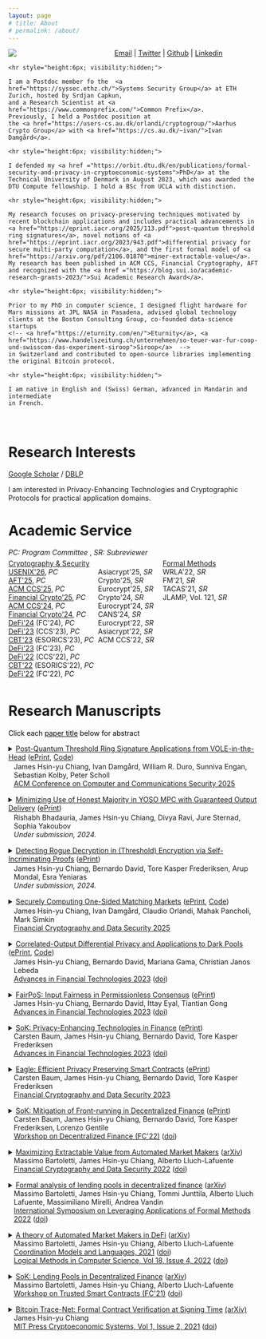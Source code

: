 ```yaml
---
layout: page
# title: About
# permalink: /about/
---
```

<script type="text/x-mathjax-config">
  MathJax.Hub.Config({
    tex2jax: {
      inlineMath: [ ['$','$'], ["\\(","\\)"] ],
      processEscapes: true
    }
  });
</script>

<script
  src="https://cdn.mathjax.org/mathjax/latest/MathJax.js?config=TeX-AMS-MML_HTMLorMML"
  type="text/javascript">
</script>


<div style = "display:inline-block; padding:0px 0px 20px 0px">

  <!-- Left column (Picture)-->
  <div style = "width:195px; float:left; padding:0px 18px 5px 0px">
    <img src="images/me2.png">
  </div>

  <!-- Right column (About) -->
  <div style = " padding:0px 0px 0px 0px;" >
    <a href="mailto:james.chiangwu@gmail.com">Email</a> |
    <a href="https://twitter.com/digi_james">Twitter</a> |
    <a href="https://github.com/jachiang">Github</a> |
    <a href="https://www.linkedin.com/in/jameshsinyuchiang">Linkedin</a>

    <hr style="height:6px; visibility:hidden;">

    I am a Postdoc member fo the  <a href="https://syssec.ethz.ch/">Systems Security Group</a> at ETH Zurich, hosted by Srdjan Capkun,
    and a Research Scientist at <a href="https://www.commonprefix.com/">Common Prefix</a>.
    Previously, I held a Postdoc position at
    the <a href="https://users-cs.au.dk/orlandi/cryptogroup/">Aarhus Crypto Group</a> with <a href="https://cs.au.dk/~ivan/">Ivan Damgård</a>.

    <hr style="height:6px; visibility:hidden;">

    I defended my <a href ="https://orbit.dtu.dk/en/publications/formal-security-and-privacy-in-cryptoeconomic-systems">PhD</a> at the Technical University of Denmark in August 2023, which was awarded the DTU Compute fellowship. I hold a BSc from UCLA with distinction.

    <hr style="height:6px; visibility:hidden;">

    My research focuses on privacy-preserving techniques motivated by recent blockchain applications and includes practical advancements in <a href="https://eprint.iacr.org/2025/113.pdf">post-quantum threshold ring signatures</a>, novel notions of <a href="https://eprint.iacr.org/2023/943.pdf">differential privacy for secure multi-party computation</a>, and the first formal model of <a href="https://arxiv.org/pdf/2106.01870">miner-extractable-value</a>. My research has been published in ACM CCS, Financial Cryptography, AFT and recognized with the <a href ="https://blog.sui.io/academic-research-grants-2023/">Sui Academic Research Award</a>.

    <hr style="height:6px; visibility:hidden;">

    Prior to my PhD in computer science, I designed flight hardware for Mars missions at JPL NASA in Pasadena, advised global technology clients at the Boston Consulting Group, co-founded data-science startups
    <!-- <a href="https://eturnity.com/en/">Eturnity</a>, <a href="https://www.handelszeitung.ch/unternehmen/so-teuer-war-fur-coop-und-swisscom-das-experiment-siroop">Siroop</a>  -->
    in Switzerland and contributed to open-source libraries implementing the original Bitcoin protocol.

    <hr style="height:6px; visibility:hidden;">

    I am native in English and (Swiss) German, advanced in Mandarin and intermediate
    in French.
  </div>

</div>

# Research Interests

[Google Scholar](https://scholar.google.com/citations?hl=en&user=9NcawdAAAAAJ&view_op=list_works&sortby=pubdate) / [DBLP](https://dblp.uni-trier.de/pid/282/1574.html)

I am interested in Privacy-Enhancing Technologies and Cryptographic Protocols for practical application domains.

<!-- During my <a href ="https://orbit.dtu.dk/en/publications/formal-security-and-privacy-in-cryptoeconomic-systems">PhD</a>, I studied a class of smart contract applications called Decentralized Finance and characterized their economic security properties with formal verification techniques, identifying (front-running) vulnerabilities due to a lack of privacy. In response, my collaborators and I deployed advanced cryptography to design novel protocols which deliver input fairness in the permissionless setting and differentially private smart contracts enabled by secure multi-party computation (MPC).  -->

# Academic Service

<div style = "padding:0px 0px 5px 0px">
<em>PC: Program Committee</em> , <em>SR: Subreviewer</em>
</div>

<!-- Div containing floating divs ... -->
<div style = "display:inline-block; padding:0px 0px 5px 0px">

<div style = "width:180px; float:left; padding:0px 0px 5px 0px">
  <u>Cryptography & Security</u> <br>
    <a href="https://www.usenix.org/conference/usenixsecurity26">USENIX'26</a>, <em>PC</em> <br>
    <a href="https://advfintech.org/aft25/index.html">AFT'25</a>, <em>PC</em> <br>
    <a href="https://www.sigsac.org/ccs/CCS2025/">ACM CCS'25</a>, <em>PC</em> <br>
    <a href="https://fc25.ifca.ai/">Financial Crypto'25</a>, <em>PC</em> <br>
    <a href="https://www.sigsac.org/ccs/CCS2024/">ACM CCS'24</a>, <em>PC</em> <br>
    <a href="https://fc24.ifca.ai/">Financial Crypto'24</a>, <em>PC</em> <br>
    <a href="https://fc24.ifca.ai/defi/">DeFi'24</a> (FC'24), <em>PC</em><br>
    <a href="https://defi.security/">DeFi'23</a> (CCS'23), <em>PC</em> <br>
    <a href="https://deic.uab.cat/cbt/cbt2023/">CBT'23</a> (ESORICS'23), <em>PC</em> <br>
    <a href="https://fc23.ifca.ai/defi/">DeFi'23</a> (FC'23), <em>PC</em><br>
    <a href="https://dl.acm.org/action/showFmPdf?doi=10.1145%2F3560832">DeFi'22</a> (CCS'22), <em>PC</em> <br>
    <a href="https://deic.uab.cat/cbt/cbt2022/">CBT'22</a> (ESORICS'22), <em>PC</em> <br>
    <a href="https://fc22.ifca.ai/defi/">DeFi'22</a> (FC'22), <em>PC</em>
</div>

<div style = "width:130px;  float:left;  padding:0px 0px 5px 0px">
  <br>
  Asiacrypt'25, <em>SR</em> <br>
  Crypto'25, <em>SR</em> <br>
  Eurocrypt'25, <em>SR</em> <br>
  Crypto'24, <em>SR</em> <br>
  Eurocrypt'24, <em>SR</em> <br>
  CANS'24, <em>SR</em> <br>
  Eurocrypt'22, <em>SR</em> <br>
  Asiacrypt'22, <em>SR</em> <br>
  ACM CCS'22, <em>SR</em>
</div>

<div style = "width:190px;  float:left; padding:0px">
  <u>Formal Methods</u> <br>
  WRLA'22, <em>SR</em> <br>
  FM'21, <em>SR</em> <br>
  TACAS'21, <em>SR</em> <br>
  JLAMP, Vol. 121, <em>SR</em>
</div>

</div>


# Research Manuscripts

<!-- **Under submission** -->

<!-- **Peer-reviewed**  -->

<span style="color: black">Click each <u>paper title</u> below for abstract</span>

<div style = "padding:0px 0px 15px 0px">
  <!-- begin: title & abstract -->
  <details>
    <summary><u>Post-Quantum Threshold Ring Signature Applications from VOLE-in-the-Head</u> (<a href="https://eprint.iacr.org/2025/113.pdf">ePrint</a>, <a href="https://github.com/jachiang/PQ-Threshold-Ring-Sigs-from-VOLEitH">Code</a>)</summary>
    <div style = "padding:8px 0px 8px 11px;">
      We propose efficient, post-quantum threshold ring signatures constructed from one-wayness of AES encryption and the VOLE-in-the-Head zero-knowledge proof system. Our scheme scales efficiently to large rings and extends the linkable ring signatures paradigm. We define and construct key-binding deterministic tags for signature linkability, that also enable succinct aggregation with approximate lower bound arguments of knowledge; this allows us to achieve succinct aggregation of our signatures without SNARKs. Finally, we extend our threshold ring signatures to realize post-quantum anonymous ledger transactions in the spirit of Monero. Our constructions assume symmetric key primitives only.
      Whilst it is common to build post-quantum signatures from the one-wayness property of AES and a post-quantum NIZK scheme, we extend this paradigm to define and construct novel security properties from AES that are useful for advanced signature applications. We introduce key-binding and pseudorandomness of AES to establish linkability and anonymity of our threshold ring signatures from deterministic tags, and similarly establish binding and hiding properties of block ciphers modeled as ideal permutations to build commitments from AES, a crucial building block for our proposed post-quantum anonymous ledger scheme.
  </div>
  </details>
  <!-- begin: authors & venue -->
  <div style = "padding:2px 0px 0px 11px">
    James Hsin-yu Chiang, Ivan Damgård, William R. Duro, Sunniva Engan, Sebastian Kolby, Peter Scholl<br>
    <a href="https://www.sigsac.org/ccs/CCS2025/accepted-papers/">ACM Conference on <u>C</u>omputer and <u>C</u>ommunications <u>S</u>ecurity 2025</a>
  </div>
</div>

<div style = "padding:0px 0px 15px 0px">
  <!-- begin: title & abstract -->
  <details>
    <summary><u>Minimizing Use of Honest Majority in YOSO MPC with Guaranteed Output Delivery</u> (<a href="https://eprint.iacr.org/2024/2059.pdf">ePrint</a>)</summary>
    <div style = "padding:8px 0px 8px 11px;">
      Cleve (STOC 86) shows that an honest majority is necessary for MPC with guaranteed output delivery. In this paper, we show that while an honest majority is indeed necessary, its involvement can be minimal. We demonstrate an MPC protocol with guaranteed output delivery, the majority of which is executed by a sequence of committees with dishonest majority; we leverage one committee with an honest majority, each member of which does work independent of the circuit size. Our protocol has the desirable property that every participant speaks only once (YOSO, Crypto 2021).
      As a building block of independent interest, we introduce public computation, which is essentially privacy-free MPC with guaranteed output delivery (akin to smart contracts realized on blockchains). We instantiate public computation on a public bulletin board in three different ways (with different assumption / round / space utilization trade-offs).
  </div>
  </details>
  <!-- begin: authors & venue -->
  <div style = "padding:2px 0px 0px 11px">
    Rishabh Bhadauria, James Hsin-yu Chiang, Divya Ravi, Jure Sternad, Sophia Yakoubov<br>
    <em>Under submission, 2024.</em>
  </div>
</div>


<div style = "padding:0px 0px 15px 0px">
  <!-- begin: title & abstract -->
  <details>
    <summary><u>Detecting Rogue Decryption in (Threshold) Encryption via Self-Incriminating Proofs</u> (<a href="https://eprint.iacr.org/2024/794">ePrint</a>)</summary>
    <div style = "padding:8px 0px 8px 11px;">
      Keeping decrypting parties accountable in public key encryption is notoriously hard since the secret key owner can decrypt any arbitrary ciphertext. Threshold encryption aims to solve this issue by distributing the power to decrypt among a set of parties, who must interact via a decryption protocol. However, such parties can employ cryptographic tools such as Multiparty Computation (MPC) to decrypt arbitrary ciphertexts without being detected. We introduce the notion of (threshold) encryption with Self-Incriminating Proofs, where parties must produce a self-incriminating proof of decryption when decrypting every ciphertext. In the standard public key encryption case, the adversary could destroy these proofs, so we strengthen our notion to guarantee that the proofs are published when decryption succeeds. This creates a decryption audit trail, which is useful in scenarios where decryption power is held by a single trusted party (e.g., a Trusted Execution Environment) who must be kept accountable. In the threshold case, we ensure that at least one of the parties who execute the decryption protocol will learn a self-incriminating proof, even if they employ advanced tools such as MPC. The fact that a party learns the proof and may leak it at any moment functions as a deterrent for parties who do not wish to be identified as malicious decryptors (e.g., a commercial operator of a service based on threshold encryption). We investigate the (im)possibility and applications of our notions while providing matching constructions under appropriate assumptions. In the threshold case, we build on recent results on Individual Cryptography (CRYPTO 2023).
  </div>
  </details>
  <!-- begin: authors & venue -->
  <div style = "padding:2px 0px 0px 11px">
    James Hsin-yu Chiang, Bernardo David, Tore Kasper Frederiksen, Arup Mondal, Esra Yeniaras<br>
    <em>Under submission, 2024.</em>
  </div>
</div>

<div style = "padding:0px 0px 15px 0px">
  <!-- begin: title & abstract -->
  <details>
    <summary><u>Securely Computing One-Sided Matching Markets</u> (<a href="https://eprint.iacr.org/2024/1657.pdf">ePrint</a>, <a href="https://github.com/jachiang/Secure-Top-Trading-Cycles">Code</a>)</summary>
    <div style = "padding:8px 0px 8px 11px;">
      Top trading cycles (TTC) is a famous algorithm for trading indivisible goods between a set of agents such that all agents are as happy as possible about the outcome. In this paper, we present a protocol for executing TTC in a privacy preserving way. To the best of our knowledge, it is the first of its kind. As a technical contribution of independent interest, we suggest a new algorithm for determining all nodes in a functional graph that are on a cycle. The algorithm is particularly well suited for secure implementation in that it requires no branching and no random memory access. Finally, we report on a prototype implementation of the protocol based on somewhat homomorphic encryption.
  </div>
  </details>
  <!-- begin: authors & venue -->
  <div style = "padding:2px 0px 0px 11px">
    James Hsin-yu Chiang, Ivan Damgård, Claudio Orlandi, Mahak Pancholi, Mark Simkin<br>
    <a href="https://fc25.ifca.ai/program.html"><u>F</u>inancial <u>C</u>ryptography and Data Security 2025</a>
  </div>
</div>

<div style = "padding:0px 0px 15px 0px">
  <!-- begin: title & abstract -->
  <details>
    <summary><u>Correlated-Output Differential Privacy and Applications to Dark Pools</u> (<a href="https://eprint.iacr.org/2023/943">ePrint</a>, <a href="https://github.com/maargama/CorrOutDP-darkpool">Code</a>)</summary>
    <div style = "padding:8px 0px 8px 11px;">
      In the classical setting of differential privacy, a privacy-preserving query is performed on a private database, after which the query result is released to the analyst; a differentially private query ensures that the presence of a single database entry is protected from the analyst’s view. In this work, we contribute the first definitional framework for differential privacy in the trusted curator setting; clients submit private inputs to the trusted curator, which then computes individual outputs privately returned to each client. The adversary is more powerful than the standard setting; it can corrupt up to n − 1 clients and subsequently decide inputs and learn outputs of corrupted parties. In this setting, the adversary also obtains leakage from the honest output that is correlated with a corrupted output. Standard differentially private mechanisms protect client inputs but do not mitigate output correlation leaking arbitrary client information, which can forfeit client privacy completely. We initiate the investigation of a novel notion of correlated output differential privacy to bound the leakage from output correlation in the trusted curator setting. We define the satisfaction of both standard and correlated-output differential privacy as round differential privacy and highlight the relevance of this novel privacy notion to all application domains in the trusted curator model. <br><br>

      We explore round differential privacy in traditional "dark pool" market venues, which promise privacy-preserving trade execution to mitigate front-running; privately submitted trade orders and trade execution are kept private by the trusted venue operator. We observe that dark pools satisfy neither classic nor correlated-output differential privacy; in markets with low trade activity, the adversary may trivially observe recurring, honest trading patterns, and anticipate and front-run future trades. In response, we present the first round differentially private market mechanisms that formally mitigate information leakage from all trading activity of a user. This is achieved with fuzzy order matching, inspired by the standard randomized response mechanism; however, this also introduces a liquidity mismatch as buy and sell orders are not guaranteed to execute pairwise, thereby weakening output correlation; this mismatch is compensated for by a round differentially private liquidity provider mechanism, which freezes a noisy amount of assets from the liquidity provider for the duration of a privacy epoch, but leaves trader balances unaffected. We propose oblivious algorithms for realizing our proposed market mechanisms with secure multi-party computation (MPC) and implement these in the Scale-Mamba Framework using Shamir Secret Sharing based MPC. We demonstrate practical, round differentially private trading with comparable throughput as prior work implementing (traditional) dark pool algorithms in MPC; our experiments demonstrate practicality for both traditional finance and decentralized finance settings.
  </div>
  </details>
  <!-- begin: authors & venue -->
  <div style = "padding:2px 0px 0px 11px">
    James Hsin-yu Chiang, Bernardo David, Mariana Gama, Christian Janos Lebeda <br>
    <a href="https://aftconf.github.io/aft23/program.html"><u>A</u>dvances in <u>F</u>inancial <u>T</u>echnologies 2023</a>
    (<a href ="https://doi.org/10.4230/LIPIcs.AFT.2023.11">doi</a>)
  </div>
</div>

<div style = "padding:0px 0px 15px 0px">
  <!-- begin: title & abstract -->
  <details>
    <summary><u>FairPoS: Input Fairness in Permissionless Consensus</u> (<a href="https://eprint.iacr.org/2022/1442">ePrint</a>)</summary>
    <div style = "padding:8px 0px 8px 11px;" >
      In permissionless consensus, the ordering of transactions or inputs in each block is freely determined by an anonymously elected block leader. A rational block leader will choose an ordering of inputs that maximizes financial gain; the emergence of automatic market makers in decentralized finance enables the block leader to front-run honest trade orders by injecting its own inputs prior to and after honest trades. Front-running is rampant in decentralized finance and reduces the utility of the system by extracting financial value from honest trades and increasing demand for block-space. Current proposals to prevent input order attacks by encrypting user inputs are not permissionless, as they rely on small static committees to perform distributed key generation and threshold decryption. Such committees require party authentication, knowledge of the number of participating parties or do not permit player replaceability and are therefore not permissionless. Moreover, alternative solutions based on sequencing inputs in order of their arrival cannot prevent front-running in an unauthenticated peer-2-peer network where message arrival is adversarially controlled.
      <br><br>
      We present FairPoS, the first consensus protocol to achieve input fairness in the permissionless setting with security against adaptive adversaries in semi-synchronous networks. In FairPoS, the adversary cannot learn the plaintext of any client input before it is included in a block in the chain's common-prefix. Thus, input ordering attacks that depend on observing pending client inputs in the clear are no longer possible. In FairPoS, this is achieved via Delay Encryption (DeFeo et al., EUROCRYPT 2021), a recent cryptographic primitive related to time-lock puzzles, allowing all client inputs in a given round to be encrypted under a key that can only be extracted after enough time has elapsed. In contrast to alternative approaches, the key extraction task in delay encryption can, in principle, be performed by any party in the permissionless setting and requires no distribution of secret key material amongst authenticated parties. However, key extraction requires highly specialized hardware in practice. Thus, FairPoS requires resource-rich staking parties to insert extracted keys into blocks, enabling light-clients to decrypt past inputs and relieving parties who join the execution from decrypting all inputs in the entire chain history. Realizing this in proof-of-stake is non-trivial; naive application of key extraction to proof-of-stake can result in chain stalls lasting the entire key extraction period. We overcome this challenge with a novel key extraction protocol, which tolerates adversarial delays in block delivery intended to prevent key extraction from completing on schedule. Critically, this also enables the adoption of a new longest-extendable-chain rule which allows FairPoS to achieve the same guarantees as Ouroborous Praos against an adaptive adversary.
    </div>
  </details>
  <!-- begin: authors & venue -->
  <div style = "padding:0px 0px 0px 11px">
    James Hsin-yu Chiang, Bernardo David, Ittay Eyal, Tiantian Gong <br>
    <a href="https://aftconf.github.io/aft23/program.html"><u>A</u>dvances in <u>F</u>inancial <u>T</u>echnologies 2023</a>
    (<a href ="https://doi.org/10.4230/LIPIcs.AFT.2023.10">doi</a>)<br>
  </div>
</div>

<div style = "padding:0px 0px 15px 0px">
  <!-- begin: title & abstract -->
  <details>
    <summary><u>SoK: Privacy-Enhancing Technologies in Finance</u> (<a href="https://eprint.iacr.org/2023/122">ePrint</a>)</summary>
    <div style = "padding:8px 0px 8px 11px;" >
      Recent years have seen the emergence of practical advanced cryptographic tools that not only protect data privacy and authenticity, but also allow for jointly processing data from different institutions without sacrificing privacy. The ability to do so has enabled implementations a number of traditional and decentralized financial applications that would have required sacrificing privacy or trusting a third party. The main catalyst of this revolution was the advent of decentralized cryptocurrencies that use public ledgers to register financial transactions, which must be verifiable by any third party, while keeping sensitive data private. Zero Knowledge (ZK) proofs rose to prominence as a solution to this challenge, allowing for the owner of sensitive data (e.g. the identities of users involved in an operation) to convince a third party verifier that a certain operation has been correctly executed without revealing said data. It quickly became clear that performing arbitrary computation on private data from multiple sources by means of secure Multiparty Computation (MPC) and related techniques allows for more powerful financial applications, also in traditional finance.<br><br>
      In this SoK, we categorize the main traditional and decentralized financial applications that can benefit from state-of-the-art Privacy-Enhancing Technologies (PETs) and identify design patterns commonly used when applying PETs in the context of these applications. In particular, we consider the following classes of applications: 1. Identity Management, KYC & AML; and 2. Markets & Settlement; 3. Legal; and 4. Digital Asset Custody. We examine how ZK proofs, MPC and related PETs have been used to tackle the main security challenges in each of these applications. Moreover, we provide an assessment of the technological readiness of each PET in the context of different financial applications according to the availability of: theoretical feasibility results, preliminary benchmarks (in scientific papers) or benchmarks achieving real-world performance (in commercially deployed solutions). Finally, we propose future applications of PETs as Fintech solutions to currently unsolved issues. While we systematize financial applications of PETs at large, we focus mainly on those applications that require privacy preserving computation on data from multiple parties.
    </div>
  </details>
  <!-- begin: authors & venue -->
  <div style = "padding:0px 0px 0px 11px">
  Carsten Baum, James Hsin-yu Chiang, Bernardo David, Tore Kasper Frederiksen<br>
      <a href="https://aftconf.github.io/aft23/program.html"><u>A</u>dvances in <u>F</u>inancial <u>T</u>echnologies 2023</a>
      (<a href ="https://doi.org/10.4230/LIPIcs.AFT.2023.12">doi</a>)
  </div>
</div>

<div style = "padding:0px 0px 15px 0px">
  <!-- begin: title & abstract -->
  <details>
    <summary><u>Eagle: Efficient Privacy Preserving Smart Contracts</u> (<a href="https://eprint.iacr.org/2022/1435">ePrint</a>)</summary>
    <div style = "padding:8px 0px 8px 11px;" >
      The proliferation of Decentralised Finance (DeFi) and Decentralised Autonomous Organisations (DAO), which in current form are exposed to front-running of token transactions and proposal voting, demonstrate the need to shield user inputs and internal state from the parties executing smart contracts. In this work we present "Eagle", an efficient UC-secure protocol which efficiently realises a notion of privacy preserving smart contracts where both the amounts of tokens and the auxiliary data given as input to a contract are kept private from all parties but the one providing the input. Prior proposals realizing privacy preserving smart contracts on public, permissionless blockchains generally offer a limited contract functionality or require a trusted third party to manage private inputs and state. We achieve our results through a combination of secure multi-party computation (MPC) and zero-knowledge proofs on Pedersen commitments. Although other approaches leverage MPC in this setting, these incur impractical computational overheads by requiring the computation of cryptographic primitives within MPC.
      <br>
      Our solution achieves security without the computation of cryptographic primitives inside the MPC instance and only requires a constant amount of exponentiations per client input.
    </div>
  </details>
  <!-- begin: authors & venue -->
  <div style = "padding:0px 0px 0px 11px">
    Carsten Baum, James Hsin-yu Chiang, Bernardo David, Tore Kasper Frederiksen <br>
    <a href="https://fc23.ifca.ai/program.html"><u>F</u>inancial <u>C</u>ryptography and Data Security 2023</a>
  </div>
</div>

<div style = "padding:0px 0px 15px 0px">
  <!-- begin: title & abstract -->
  <details>
    <summary><u>SoK: Mitigation of Front-running in Decentralized Finance</u> (<a href="https://eprint.iacr.org/2021/1628">ePrint</a>)</summary>
    <div style = "padding:8px 0px 8px 11px;" >
      Front-running is the malicious, and often illegal, act of both manipulating the order of pending trades and injecting additional trades to make a profit at the cost of other users. In decentralized finance (DeFi), front-running strategies exploit both public knowledge of user trades from transactions pending on the network and the miner's ability to determine the final transaction order. Given the financial loss and increased transaction load resulting from adversarial front-running in decentralized finance, novel cryptographic protocols have been proposed to mitigate such attacks in the permission-less blockchain setting. We systematize and discuss the state-of-the-art of front-running mitigation in decentralized finance, and illustrate remaining attacks and open challenges.
    </div>
  </details>
  <!-- begin: authors & venue -->
  <div style = "padding:0px 0px 0px 11px">
    Carsten Baum, James Hsin-yu Chiang, Bernardo David, Tore Kasper Frederiksen, Lorenzo Gentile <br>
    <a href="https://fc22.ifca.ai/defi/program.html">Workshop on <u>De</u>centralized <u>Fi</u>nance (FC'22)</a> (<a href ="https://doi.org/10.1007/978-3-031-32415-4_17">doi</a>)
  </div>
</div>

<div style = "padding:0px 0px 15px 0px">
  <!-- begin: title & abstract -->
  <details>
    <summary><u>Maximizing Extractable Value from Automated Market Makers</u> (<a href="https://arxiv.org/abs/2106.01870">arXiv</a>)</summary>
    <div style = "padding:8px 0px 8px 11px;" >
      Automated Market Makers (AMMs) are decentralized applications that allow users to exchange crypto-tokens without the need for a matching exchange order. AMMs are one of the most successful DeFi use cases: indeed, major AMM platforms process a daily volume of transactions worth USD billions. Despite their popularity, AMMs are well-known to suffer from transaction-ordering issues: adversaries can influence the ordering of user transactions, and possibly front-run them with their own, to extract value from AMMs, to the detriment of users. We devise an effective procedure to construct a strategy through which an adversary can maximize the value extracted from user transactions.
    </div>
  </details>
  <!-- begin: authors & venue -->
  <div style = "padding:0px 0px 0px 11px">
    Massimo Bartoletti, James Hsin-yu Chiang, Alberto Lluch-Lafuente <br>
    <a href="https://fc22.ifca.ai/program.html"><u>F</u>inancial <u>C</u>ryptography and Data Security 2022</a> (<a href="https://doi.org/10.1007/978-3-031-18283-9_1">doi</a>)
  </div>
</div>

<div style = "padding:0px 0px 15px 0px">
  <!-- begin: title & abstract -->
  <details>
    <summary><u>Formal analysis of lending pools in decentralized finance</u>  (<a href="https://arxiv.org/abs/2206.01333">arXiv</a>)</summary>
    <div style = "padding:8px 0px 8px 11px;" >
      Decentralised Finance (DeFi) applications constitute an entire financial ecosystem deployed on blockchains. Such applications are based on complex protocols and incentive mechanisms whose financial safety is hard to determine. Besides, their adoption is rapidly growing, hence imperilling an increasingly higher amount of assets. Therefore, accurate formalisation and verification of DeFi applications is essential to assess their safety. We have developed a tool for the formal analysis of one of the most widespread DeFi applications: Lending Pools (LP). This was achieved by leveraging an existing formal model for LPs, the Maude verification environment and the MultiVeStA statistical analyser. The tool supports several analyses including reachability analysis, LTL model checking and statistical model checking. In this paper we show how the tool can be used to analyse several parameters of LPs that are fundamental to assess and predict their behaviour. In particular, we use statistical analysis to search for threshold and reward parameters that minimize the risk of unrecoverable loans.
    </div>
  </details>
  <!-- begin: authors & venue -->
  <div style = "padding:0px 0px 0px 11px">
    Massimo Bartoletti, James Hsin-yu Chiang, Tommi Junttila, Alberto Lluch Lafuente, Massimiliano Mirelli, Andrea Vandin <br>
    <a href = "https://2022.isola-conference.org/program/"><u>I</u>nternational <u>S</u>ymposium <u>o</u>n <u>L</u>everaging <u>A</u>pplications of Formal Methods 2022</a> (<a href="https://doi.org/10.1007/978-3-031-19759-8_21">doi</a>)
  </div>
</div>

<div style = "padding:0px 0px 15px 0px">
  <!-- begin: title & abstract -->
  <details>
    <summary><u>A theory of Automated Market Makers in DeFi</u> (<a href="https://arxiv.org/abs/2102.11350v2">arXiv</a>)</summary>
    <div style = "padding:8px 0px 8px 11px;" >
      Automated market makers (AMMs) are one of the most prominent decentralized finance (DeFi) applications. They allow users to exchange units of different types of crypto-assets, without the need to find a counter-party. There are several implementations and models for AMMs, featuring a variety of sophisticated economic mechanisms. We present a theory of AMMs. The core of our theory is an abstract operational model of the interactions between users and AMMs, which can be instantiated with any desired economic design mechanism. We exploit our theory to formally prove a set of fundamental properties of AMMs, characterizing both structural and economic aspects. We do this by abstracting from the actual economic mechanisms used in implementations, by identifying sufficient conditions which ensure the relevant properties. Notably, we devise a general solution to the arbitrage problem, the main game-theoretic foundation behind the economic mechanisms of AMMs.
    </div>
  </details>
  <!-- begin: authors & venue -->
  <div style = "padding:0px 0px 0px 11px">
    Massimo Bartoletti, James Hsin-yu Chiang, Alberto Lluch-Lafuente <br>
    <a href="https://www.discotec.org/2021/programme"><u>Coordination</u> Models and Languages, 2021</a> (<a href="https://doi.org/10.1007/978-3-030-78142-2_11">doi</a>) <br>
    <a href="https://lmcs.episciences.org/volume/view/id/681"><u>L</u>ogical <u>M</u>ethods in <u>C</u>omputer <u>S</u>cience, Vol 18, Issue 4, 2022</a> (<a href="https://doi.org/10.46298/lmcs-18(4:12)2022">doi</a>)
  </div>
</div>

<div style = "padding:0px 0px 15px 0px">
  <!-- begin: title & abstract -->
  <details>
    <summary><u>SoK: Lending Pools in Decentralized Finance</u> (<a href="https://arxiv.org/abs/2012.13230">arXiv</a>)<br></summary>
    <div style = "padding:8px 0px 8px 11px;" >
      Lending pools are decentralized applications which allow mutually untrusted users to lend and borrow crypto-assets. These applications feature complex, highly parametric incentive mechanisms to equilibrate the loan market. This complexity makes the behaviour of lending pools difficult to understand and to predict: indeed, ineffective incentives and attacks could potentially lead to emergent unwanted behaviours. Reasoning about lending pools is made even harder by the lack of executable models of their behaviour: to precisely understand how users interact with lending pools, eventually one has to inspect their implementations, where the incentive mechanisms are intertwined with low-level implementation details. Further, the variety of existing implementations makes it difficult to distill the common aspects of lending pools. We systematize the existing knowledge about lending pools, leveraging a new formal model of interactions with users, which reflects the archetypal features of mainstream implementations. This enables us to prove some general properties of lending pools, such as the correct handling of funds, and to precisely describe vulnerabilities and attacks. We also discuss the role of lending pools in the broader context of decentralized finance.
    </div>
  </details>
  <!-- begin: authors & venue -->
  <div style = "padding:0px 0px 0px 11px">
    Massimo Bartoletti, James Hsin-yu Chiang, Alberto Lluch-Lafuente <br>
    <a href="https://fc21.ifca.ai/wtsc/program.html"><u>W</u>orkshop on <u>T</u>rusted <u>S</u>mart <u>C</u>ontracts (FC'21)</a> (<a href="https://doi.org/10.1007/978-3-662-63958-0_40">doi</a>)
  </div>
</div>

<div style = "padding:0px 0px 15px 0px">
  <!-- begin: title & abstract -->
  <details>
    <summary><u>Bitcoin Trace-Net: Formal Contract Verification at Signing Time</u> <a href="https://arxiv.org/abs/2007.07528">(arXiv)</a></summary>
    <div style = "padding:8px 0px 8px 11px;" >
      Smart contracting protocols promise to regulate the transfer of cryptocurrency amongst participants in a trustless manner. A safe smart contract implementation should ensure that each participant can always append a contract transaction to the blockchain in order move the contract towards secure completion. To this goal, we propose Bitcoin Trace-Net, a contract verification framework which generates an executable symbolic model from the underlying contract implementation. A Trace-Net model consists of a Petri Net formalism enriched with a Dolev-Yao-like actor knowledge model. The explicit symbolic actor knowledge model supports the verification of contracts featuring cryptographic sub-protocols, which may not be observable on the blockchain. Trace-Net is sufficiently expressive to accurately model blockchain semantics such as the delay between a transaction broadcast and its subsequent confirmation, as well as adversarial blockchain reorganizations of finite depths, both of which can break smart contract safety. As an implementation level framework, Trace-Net can be instantiated at run-time to monitor and verify smart contract protocol executions.
    </div>
  </details>
  <!-- begin: authors & venue -->
  <div style = "padding:0px 0px 0px 11px">
    James Hsin-yu Chiang <br>
    <a href = "https://cryptoeconomicsystems.pubpub.org/vol1-2">MIT Press <u>C</u>rypto<u>e</u>conomic <u>S</u>ystems, Vol 1, Issue 2, 2021</a> (<a href="https://cryptoeconomicsystems.pubpub.org/pub/chiang-trace-net/release/4">doi</a>)
  </div>
</div>


<!-- # Other
<div style = "display:inline-block; padding:0px 0px 20px 0px">
Full course materials from <a href="https://teachbitcoin.io/curriculum/">my course</a> on Bitcoin programming.<br>

I contributed to <a href="https://voskuil.org/cryptoeconomics/">cryptoeconomics</a> authored by Eric Voskuil.
</div> -->
